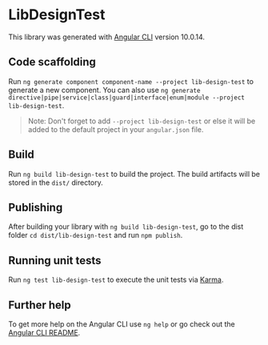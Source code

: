 # LibDesignTest

This library was generated with [Angular CLI](https://github.com/angular/angular-cli) version 10.0.14.

## Code scaffolding

Run `ng generate component component-name --project lib-design-test` to generate a new component. You can also use `ng generate directive|pipe|service|class|guard|interface|enum|module --project lib-design-test`.
> Note: Don't forget to add `--project lib-design-test` or else it will be added to the default project in your `angular.json` file. 

## Build

Run `ng build lib-design-test` to build the project. The build artifacts will be stored in the `dist/` directory.

## Publishing

After building your library with `ng build lib-design-test`, go to the dist folder `cd dist/lib-design-test` and run `npm publish`.

## Running unit tests

Run `ng test lib-design-test` to execute the unit tests via [Karma](https://karma-runner.github.io).

## Further help

To get more help on the Angular CLI use `ng help` or go check out the [Angular CLI README](https://github.com/angular/angular-cli/blob/master/README.md).

